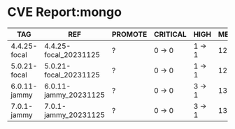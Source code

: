 # CVE Report:mongo
|     TAG      |          REF          | PROMOTE | CRITICAL |  HIGH  |  MEDIUM  |   LOW    | UNKNOWN |
|--------------|-----------------------|---------|----------|--------|----------|----------|---------|
| 4.4.25-focal | 4.4.25-focal_20231125 | ?       | 0 -> 0   | 1 -> 1 | 12 -> 6  | 34 -> 29 | 0 -> 0  |
| 5.0.21-focal | 5.0.21-focal_20231125 | ?       | 0 -> 0   | 1 -> 1 | 12 -> 6  | 34 -> 29 | 0 -> 0  |
| 6.0.11-jammy | 6.0.11-jammy_20231125 | ?       | 0 -> 0   | 3 -> 1 | 13 -> 11 | 38 -> 34 | 0 -> 0  |
| 7.0.1-jammy  | 7.0.1-jammy_20231125  | ?       | 0 -> 0   | 3 -> 1 | 13 -> 11 | 38 -> 34 | 0 -> 0  |
